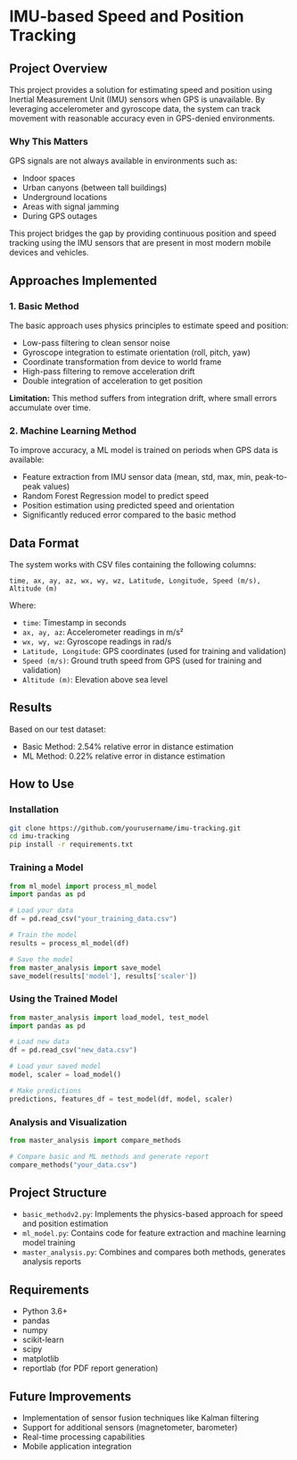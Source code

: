 # IMU-based Speed and Position Tracking


## Project Overview
This project provides a solution for estimating speed and position using Inertial Measurement Unit (IMU) sensors when GPS is unavailable. By leveraging accelerometer and gyroscope data, the system can track movement with reasonable accuracy even in GPS-denied environments.

### Why This Matters
GPS signals are not always available in environments such as:
- Indoor spaces
- Urban canyons (between tall buildings)
- Underground locations
- Areas with signal jamming
- During GPS outages

This project bridges the gap by providing continuous position and speed tracking using the IMU sensors that are present in most modern mobile devices and vehicles.

## Approaches Implemented

### 1. Basic Method
The basic approach uses physics principles to estimate speed and position:
- Low-pass filtering to clean sensor noise
- Gyroscope integration to estimate orientation (roll, pitch, yaw)
- Coordinate transformation from device to world frame
- High-pass filtering to remove acceleration drift
- Double integration of acceleration to get position

**Limitation:** This method suffers from integration drift, where small errors accumulate over time.

### 2. Machine Learning Method
To improve accuracy, a ML model is trained on periods when GPS data is available:
- Feature extraction from IMU sensor data (mean, std, max, min, peak-to-peak values)
- Random Forest Regression model to predict speed
- Position estimation using predicted speed and orientation
- Significantly reduced error compared to the basic method

## Data Format
The system works with CSV files containing the following columns:
```
time, ax, ay, az, wx, wy, wz, Latitude, Longitude, Speed (m/s), Altitude (m)
```
Where:
- `time`: Timestamp in seconds
- `ax, ay, az`: Accelerometer readings in m/s²
- `wx, wy, wz`: Gyroscope readings in rad/s
- `Latitude, Longitude`: GPS coordinates (used for training and validation)
- `Speed (m/s)`: Ground truth speed from GPS (used for training and validation)
- `Altitude (m)`: Elevation above sea level

## Results
Based on our test dataset:
- Basic Method: 2.54% relative error in distance estimation
- ML Method: 0.22% relative error in distance estimation

## How to Use

### Installation
```bash
git clone https://github.com/yourusername/imu-tracking.git
cd imu-tracking
pip install -r requirements.txt
```

### Training a Model
```python
from ml_model import process_ml_model
import pandas as pd

# Load your data
df = pd.read_csv("your_training_data.csv")

# Train the model
results = process_ml_model(df)

# Save the model
from master_analysis import save_model
save_model(results['model'], results['scaler'])
```

### Using the Trained Model
```python
from master_analysis import load_model, test_model
import pandas as pd

# Load new data
df = pd.read_csv("new_data.csv")

# Load your saved model
model, scaler = load_model()

# Make predictions
predictions, features_df = test_model(df, model, scaler)
```

### Analysis and Visualization
```python
from master_analysis import compare_methods

# Compare basic and ML methods and generate report
compare_methods("your_data.csv")
```

## Project Structure
- `basic_methodv2.py`: Implements the physics-based approach for speed and position estimation
- `ml_model.py`: Contains code for feature extraction and machine learning model training
- `master_analysis.py`: Combines and compares both methods, generates analysis reports

## Requirements
- Python 3.6+
- pandas
- numpy
- scikit-learn
- scipy
- matplotlib
- reportlab (for PDF report generation)

## Future Improvements
- Implementation of sensor fusion techniques like Kalman filtering
- Support for additional sensors (magnetometer, barometer)
- Real-time processing capabilities
- Mobile application integration
